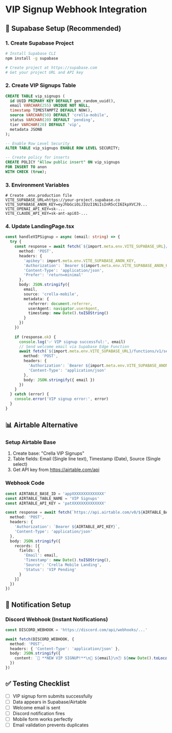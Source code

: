 # VIP Signup Webhook Integration

## 🎯 Supabase Setup (Recommended)

### 1. Create Supabase Project
```bash
# Install Supabase CLI
npm install -g supabase

# Create project at https://supabase.com
# Get your project URL and API key
```

### 2. Create VIP Signups Table
```sql
CREATE TABLE vip_signups (
  id UUID PRIMARY KEY DEFAULT gen_random_uuid(),
  email VARCHAR(255) UNIQUE NOT NULL,
  timestamp TIMESTAMPTZ DEFAULT NOW(),
  source VARCHAR(50) DEFAULT 'crella-mobile',
  status VARCHAR(20) DEFAULT 'pending',
  tier VARCHAR(20) DEFAULT 'vip',
  metadata JSONB
);

-- Enable Row Level Security
ALTER TABLE vip_signups ENABLE ROW LEVEL SECURITY;

-- Create policy for inserts
CREATE POLICY "Allow public insert" ON vip_signups
FOR INSERT TO anon
WITH CHECK (true);
```

### 3. Environment Variables
```env
# Create .env.production file
VITE_SUPABASE_URL=https://your-project.supabase.co
VITE_SUPABASE_ANON_KEY=eyJhbGciOiJIUzI1NiIsInR5cCI6IkpXVCJ9...
VITE_OPENAI_API_KEY=sk-...
VITE_CLAUDE_API_KEY=sk-ant-api03-...
```

### 4. Update LandingPage.tsx
```typescript
const handleVIPSignup = async (email: string) => {
  try {
    const response = await fetch(`${import.meta.env.VITE_SUPABASE_URL}/rest/v1/vip_signups`, {
      method: 'POST',
      headers: {
        'apikey': import.meta.env.VITE_SUPABASE_ANON_KEY,
        'Authorization': `Bearer ${import.meta.env.VITE_SUPABASE_ANON_KEY}`,
        'Content-Type': 'application/json',
        'Prefer': 'return=minimal'
      },
      body: JSON.stringify({
        email,
        source: 'crella-mobile',
        metadata: {
          referrer: document.referrer,
          userAgent: navigator.userAgent,
          timestamp: new Date().toISOString()
        }
      })
    })
    
    if (response.ok) {
      console.log('✅ VIP signup successful:', email)
      // Send welcome email via Supabase Edge Function
      await fetch(`${import.meta.env.VITE_SUPABASE_URL}/functions/v1/send-welcome-email`, {
        method: 'POST',
        headers: {
          'Authorization': `Bearer ${import.meta.env.VITE_SUPABASE_ANON_KEY}`,
          'Content-Type': 'application/json'
        },
        body: JSON.stringify({ email })
      })
    }
  } catch (error) {
    console.error('VIP signup error:', error)
  }
}
```

## 📊 Airtable Alternative

### Setup Airtable Base
1. Create base: "Crella VIP Signups"
2. Table fields: Email (Single line text), Timestamp (Date), Source (Single select)
3. Get API key from https://airtable.com/api

### Webhook Code
```typescript
const AIRTABLE_BASE_ID = 'appXXXXXXXXXXXXXX'
const AIRTABLE_TABLE_NAME = 'VIP Signups'
const AIRTABLE_API_KEY = 'patXXXXXXXXXXXXXX'

const response = await fetch(`https://api.airtable.com/v0/${AIRTABLE_BASE_ID}/${AIRTABLE_TABLE_NAME}`, {
  method: 'POST',
  headers: {
    'Authorization': `Bearer ${AIRTABLE_API_KEY}`,
    'Content-Type': 'application/json'
  },
  body: JSON.stringify({
    records: [{
      fields: {
        'Email': email,
        'Timestamp': new Date().toISOString(),
        'Source': 'Crella Mobile Landing',
        'Status': 'VIP Pending'
      }
    }]
  })
})
```

## 🔔 Notification Setup

### Discord Webhook (Instant Notifications)
```typescript
const DISCORD_WEBHOOK = 'https://discord.com/api/webhooks/...'

await fetch(DISCORD_WEBHOOK, {
  method: 'POST',
  headers: { 'Content-Type': 'application/json' },
  body: JSON.stringify({
    content: `🎉 **NEW VIP SIGNUP!**\n📧 ${email}\n🕒 ${new Date().toLocaleString()}\n💰 Ready for Paul's network!`
  })
})
```

## ✅ Testing Checklist
- [ ] VIP signup form submits successfully
- [ ] Data appears in Supabase/Airtable
- [ ] Welcome email is sent
- [ ] Discord notification fires
- [ ] Mobile form works perfectly
- [ ] Email validation prevents duplicates
